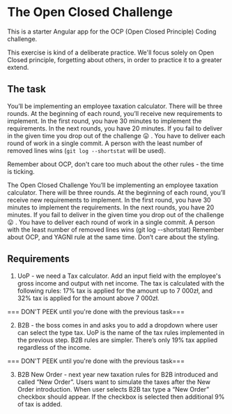 # The Open Closed Challenge

This is a starter Angular app for the OCP (Open Closed Principle) Coding challenge.

This exercise is kind of a deliberate practice. We'll focus solely on Open Closed principle, forgetting about others, in order to practice it to a greater extend.

## The task

You’ll be implementing an employee taxation calculator. There will be three rounds. At the beginning of each round, you’ll receive new requirements to implement. In the first round, you have 30 minutes to implement the requirements. In the next rounds, you have 20 minutes. If you fail to deliver in the given time you drop out of the challenge :stuck_out_tongue: . You have to deliver each round of work in a single commit. A person with the least number of removed lines wins (`git log --shortstat` will be used).

Remember about OCP, don't care too much about the other rules - the time is ticking.

The Open Closed Challenge
You’ll be implementing an employee taxation calculator. There will be three rounds. At the beginning of each round, you’ll receive new requirements to implement. In the first round, you have 30 minutes to implement the requirements. In the next rounds, you have 20 minutes. If you fail to deliver in the given time you drop out of the challenge :stuck_out_tongue: . You have to deliver each round of work in a single commit. A person with the least number of removed lines wins (git log --shortstat)
Remember about OCP, and YAGNI rule at the same time. Don’t care about the styling.

## Requirements

1. UoP - we need a Tax calculator. Add an input field with the employee's gross income and output with net income. The tax is calculated with the following rules: 17% tax is applied for the amount up to 7 000zł, and 32% tax is applied for the amount above 7 000zł.






=== DON'T PEEK  until you're done with the previous task===






2. B2B - the boss comes in and asks you to add a dropdown where user can select the type tax. UoP is the name of the tax rules implemented in the previous step. B2B rules are simpler. There’s only 19% tax applied regardless of the income. 






=== DON'T PEEK  until you're done with the previous task===






3. B2B New Order - next year new taxation rules for B2B introduced and called “New Order”. Users want to simulate the taxes after the New Order introduction. When user selects B2B tax type a “New Order” checkbox should appear. If the checkbox is selected then additional 9% of tax is added.
